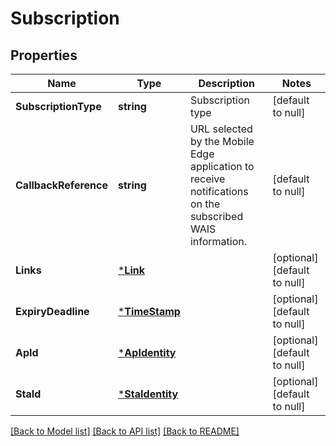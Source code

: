 # Subscription

## Properties
Name | Type | Description | Notes
------------ | ------------- | ------------- | -------------
**SubscriptionType** | **string** | Subscription type | [default to null]
**CallbackReference** | **string** | URL selected by the Mobile Edge application to receive notifications on the subscribed WAIS information. | [default to null]
**Links** | [***Link**](Link.md) |  | [optional] [default to null]
**ExpiryDeadline** | [***TimeStamp**](TimeStamp.md) |  | [optional] [default to null]
**ApId** | [***ApIdentity**](ApIdentity.md) |  | [optional] [default to null]
**StaId** | [***StaIdentity**](StaIdentity.md) |  | [optional] [default to null]

[[Back to Model list]](../README.md#documentation-for-models) [[Back to API list]](../README.md#documentation-for-api-endpoints) [[Back to README]](../README.md)


